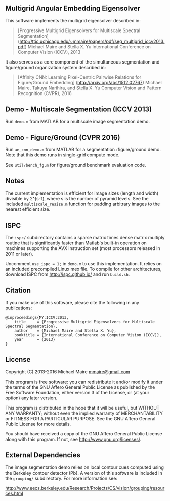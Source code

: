 Multigrid Angular Embedding Eigensolver
---------------------------------------

This software implements the multigrid eigensolver described in:

> [Progressive Multigrid Eigensolvers for Multiscale Spectral Segmentation]
> (http://ttic.uchicago.edu/~mmaire/papers/pdf/seg_multigrid_iccv2013.pdf)
> Michael Maire and Stella X. Yu
> International Conference on Computer Vision (ICCV), 2013

It also serves as a core component of the simultaneous segmentation and
figure/ground organization system described in:

> [Affinity CNN: Learning Pixel-Centric Pairwise Relations for Figure/Ground Embedding]
> (http://arxiv.org/abs/1512.02767)
> Michael Maire, Takuya Narihira, and Stella X. Yu
> Computer Vision and Pattern Recognition (CVPR), 2016

Demo - Multiscale Segmentation (ICCV 2013)
------------------------------------------

Run `demo.m` from MATLAB for a multiscale image segmentation demo.

Demo - Figure/Ground (CVPR 2016)
--------------------------------

Run `ae_cnn_demo.m` from MATLAB for a segmentation+figure/ground demo.
Note that this demo runs in single-grid compute mode.

See `util/bench_fg.m` for figure/ground benchmark evaluation code.

Notes
-----

The current implementation is efficient for image sizes (length and width)
divisible by 2^(s-1), where s is the number of pyramid levels.  See the
included `multiscale_resize.m` function for padding arbitrary images to the
nearest efficient size.

ISPC
----

The `ispc/` subdirectory contains a sparse matrix times dense matrix multiply
routine that is significantly faster than Matlab's built-in operation on
machines supporting the AVX instruction set (most processors released in
2011 or later).

Uncomment `use_ispc = 1;` in `demo.m` to use this implementation.  It relies
on an included precompiled Linux mex file.  To compile for other architectures,
download ISPC from <http://ispc.github.io/> and run `build.sh`.

Citation
--------

If you make use of this software, please cite the following in any publications:

    @inproceedings{MY:ICCV:2013,
        title     = {Progressive Multigrid Eigensolvers for Multiscale Spectral Segmentation},
        author    = {Michael Maire and Stella X. Yu},
        booktitle = {International Conference on Computer Vision (ICCV)},
        year      = {2013}
    }

License
-------

Copyright (C) 2013-2016 Michael Maire <mmaire@gmail.com>

This program is free software: you can redistribute it and/or modify
it under the terms of the GNU Affero General Public License as published by
the Free Software Foundation, either version 3 of the License, or
(at your option) any later version.

This program is distributed in the hope that it will be useful,
but WITHOUT ANY WARRANTY; without even the implied warranty of
MERCHANTABILITY or FITNESS FOR A PARTICULAR PURPOSE.  See the
GNU Affero General Public License for more details.

You should have received a copy of the GNU Affero General Public License
along with this program.  If not, see <http://www.gnu.org/licenses/>.

External Dependencies
---------------------

The image segmentation demo relies on local contour cues computed using the
Berkeley contour detector (Pb).  A version of this software is included in the
`grouping/` subdirectory.  For more information see:

http://www.eecs.berkeley.edu/Research/Projects/CS/vision/grouping/resources.html
